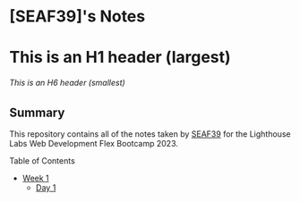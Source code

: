 # [SEAF39]'s Notes

# This is an H1 header (largest)
###### This is an H6 header (smallest)

## Summary 

This repository contains all of the notes taken by [SEAF39](https://github.com/SEAF39) for the Lighthouse Labs Web Development Flex Bootcamp 2023.

Table of Contents

* [Week 1](/Week_1)
  * [Day 1](/Week_1/Day_1)